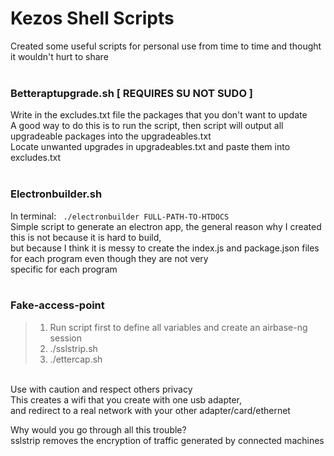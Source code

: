 # Kezos Shell Scripts

Created some useful scripts for personal use from time to time and thought it wouldn't hurt to share <br><br>

### Betteraptupgrade.sh [ REQUIRES SU NOT SUDO ]

Write in the excludes.txt file the packages that you don't want to update <br>
A good way to do this is to run the script, then script will output all upgradeable packages into the upgradeables.txt <br>
Locate unwanted upgrades in upgradeables.txt and paste them into excludes.txt <br><br>

### Electronbuilder.sh

In terminal: <code> ./electronbuilder FULL-PATH-TO-HTDOCS </code> <br>
Simple script to generate an electron app, the general reason why I created this is not because it is hard to build, <br>
but because I think it is messy to create the index.js and package.json files for each program even though they are not very <br>
specific for each program <br><br>

### Fake-access-point

> 1. Run script first to define all variables and create an airbase-ng session
> 2. ./sslstrip.sh
> 3. ./ettercap.sh

<br>
Use with caution and respect others privacy <br>
This creates a wifi that you create with one usb adapter, <br>
and redirect to a real network with your other adapter/card/ethernet <br>

Why would you go through all this trouble? <br>
sslstrip removes the encryption of traffic generated by connected machines
